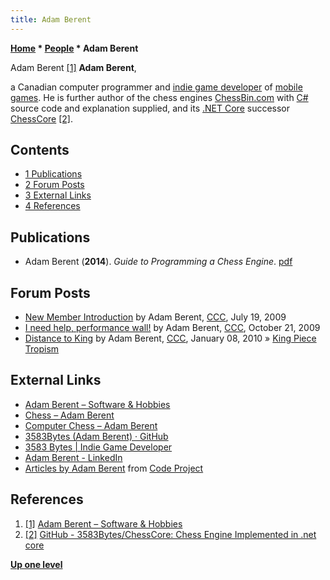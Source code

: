 ```yaml
---
title: Adam Berent
---
```

**[Home](Home "Home") * [People](People "People") * Adam Berent**

[](https://www.adamberent.com/) Adam Berent <a id="cite-note-1" href="#cite-ref-1">[1]</a>
**Adam Berent**,

a Canadian computer programmer and [indie game developer](https://en.wikipedia.org/wiki/Indie_game_development) of [mobile games](https://en.wikipedia.org/wiki/Mobile_game). He is further author of the chess engines [ChessBin.com](ChessCore "ChessCore") with [C#](C_sharp "C sharp") source code and explanation supplied, and its [.NET Core](https://en.wikipedia.org/wiki/.NET_Core) successor [ChessCore](ChessCore "ChessCore") <a id="cite-note-2" href="#cite-ref-2">[2]</a>.

## Contents

- [1 Publications](#publications)
- [2 Forum Posts](#forum-posts)
- [3 External Links](#external-links)
- [4 References](#references)

## Publications

- Adam Berent (**2014**). *Guide to Programming a Chess Engine*. [pdf](https://www.adamberent.com/wp-content/uploads/2019/02/GuideToProgrammingChessEngine.pdf)

## Forum Posts

- [New Member Introduction](http://www.talkchess.com/forum3/viewtopic.php?f=2&t=29027) by Adam Berent, [CCC](CCC "CCC"), July 19, 2009
- [I need help, performance wall!](http://www.talkchess.com/forum3/viewtopic.php?f=7&t=30265) by Adam Berent, [CCC](CCC "CCC"), October 21, 2009
- [Distance to King](http://www.talkchess.com/forum/viewtopic.php?t=31571) by Adam Berent, [CCC](CCC "CCC"), January 08, 2010 » [King Piece Tropism](King_Safety#KingTropism "King Safety")

## External Links

- [Adam Berent – Software & Hobbies](https://www.adamberent.com/)
- [Chess – Adam Berent](https://www.adamberent.com/home/chess/)
- [Computer Chess – Adam Berent](https://www.adamberent.com/home/chess/computer-chess/)
- [3583Bytes (Adam Berent) · GitHub](https://github.com/3583Bytes)
- [3583 Bytes | Indie Game Developer](https://www.3583bytes.com/)
- [Adam Berent - LinkedIn](https://www.linkedin.com/in/aberent)
- [Articles by Adam Berent](https://www.codeproject.com/script/Articles/MemberArticles.aspx?amid=2045901) from [Code Project](https://en.wikipedia.org/wiki/Code_Project)

## References

1. <a id="cite-ref-1" href="#cite-note-1">[1]</a> [Adam Berent – Software & Hobbies](https://www.adamberent.com/)
1. <a id="cite-ref-2" href="#cite-note-2">[2]</a> [GitHub - 3583Bytes/ChessCore: Chess Engine Implemented in .net core](https://github.com/3583Bytes/ChessCore)

**[Up one level](People "People")**

